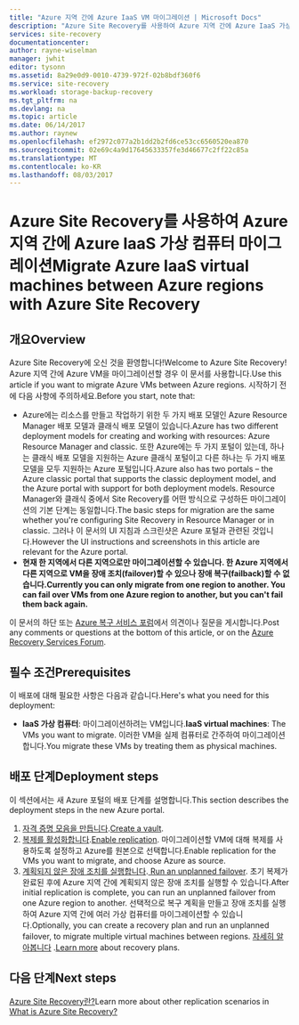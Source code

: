 ```yaml
---
title: "Azure 지역 간에 Azure IaaS VM 마이그레이션 | Microsoft Docs"
description: "Azure Site Recovery를 사용하여 Azure 지역 간에 Azure IaaS 가상 컴퓨터를 마이그레이션합니다."
services: site-recovery
documentationcenter: 
author: rayne-wiselman
manager: jwhit
editor: tysonn
ms.assetid: 8a29e0d9-0010-4739-972f-02b8bdf360f6
ms.service: site-recovery
ms.workload: storage-backup-recovery
ms.tgt_pltfrm: na
ms.devlang: na
ms.topic: article
ms.date: 06/14/2017
ms.author: raynew
ms.openlocfilehash: ef2972c077a2b1dd2b2fd6ce53cc6560520ea870
ms.sourcegitcommit: 02e69c4a9d17645633357fe3d46677c2ff22c85a
ms.translationtype: MT
ms.contentlocale: ko-KR
ms.lasthandoff: 08/03/2017
---
```

# <a name="migrate-azure-iaas-virtual-machines-between-azure-regions-with-azure-site-recovery"></a><span data-ttu-id="da2cf-103">Azure Site Recovery를 사용하여 Azure 지역 간에 Azure IaaS 가상 컴퓨터 마이그레이션</span><span class="sxs-lookup"><span data-stu-id="da2cf-103">Migrate Azure IaaS virtual machines between Azure regions with Azure Site Recovery</span></span>
## <a name="overview"></a><span data-ttu-id="da2cf-104">개요</span><span class="sxs-lookup"><span data-stu-id="da2cf-104">Overview</span></span>
<span data-ttu-id="da2cf-105">Azure Site Recovery에 오신 것을 환영합니다!</span><span class="sxs-lookup"><span data-stu-id="da2cf-105">Welcome to Azure Site Recovery!</span></span> <span data-ttu-id="da2cf-106">Azure 지역 간에 Azure VM을 마이그레이션할 경우 이 문서를 사용합니다.</span><span class="sxs-lookup"><span data-stu-id="da2cf-106">Use this article if you want to migrate Azure VMs between Azure regions.</span></span> <span data-ttu-id="da2cf-107">시작하기 전에 다음 사항에 주의하세요.</span><span class="sxs-lookup"><span data-stu-id="da2cf-107">Before you start, note that:</span></span>

* <span data-ttu-id="da2cf-108">Azure에는 리소스를 만들고 작업하기 위한 두 가지 배포 모델인 Azure Resource Manager 배포 모델과 클래식 배포 모델이 있습니다.</span><span class="sxs-lookup"><span data-stu-id="da2cf-108">Azure has two different deployment models for creating and working with resources: Azure Resource Manager and classic.</span></span> <span data-ttu-id="da2cf-109">또한 Azure에는 두 가지 포털이 있는데, 하나는 클래식 배포 모델을 지원하는 Azure 클래식 포털이고 다른 하나는 두 가지 배포 모델을 모두 지원하는 Azure 포털입니다.</span><span class="sxs-lookup"><span data-stu-id="da2cf-109">Azure also has two portals – the Azure classic portal that supports the classic deployment model, and the Azure portal with support for both deployment models.</span></span> <span data-ttu-id="da2cf-110">Resource Manager와 클래식 중에서 Site Recovery를 어떤 방식으로 구성하든 마이그레이션의 기본 단계는 동일합니다.</span><span class="sxs-lookup"><span data-stu-id="da2cf-110">The basic steps for migration are the same whether you're configuring Site Recovery in Resource Manager or in classic.</span></span> <span data-ttu-id="da2cf-111">그러나 이 문서의 UI 지침과 스크린샷은 Azure 포털과 관련된 것입니다.</span><span class="sxs-lookup"><span data-stu-id="da2cf-111">However the UI instructions and screenshots in this article are relevant for the Azure portal.</span></span>
* <span data-ttu-id="da2cf-112">**현재 한 지역에서 다른 지역으로만 마이그레이션할 수 있습니다. 한 Azure 지역에서 다른 지역으로 VM을 장애 조치(failover)할 수 있으나 장애 복구(failback)할 수 없습니다.**</span><span class="sxs-lookup"><span data-stu-id="da2cf-112">**Currently you can only migrate from one region to another. You can fail over VMs from one Azure region to another, but you can't fail them back again.**</span></span>

<span data-ttu-id="da2cf-113">이 문서의 하단 또는 [Azure 복구 서비스 포럼](https://social.msdn.microsoft.com/forums/azure/home?forum=hypervrecovmgr)에서 의견이나 질문을 게시합니다.</span><span class="sxs-lookup"><span data-stu-id="da2cf-113">Post any comments or questions at the bottom of this article, or on the [Azure Recovery Services Forum](https://social.msdn.microsoft.com/forums/azure/home?forum=hypervrecovmgr).</span></span>

## <a name="prerequisites"></a><span data-ttu-id="da2cf-114">필수 조건</span><span class="sxs-lookup"><span data-stu-id="da2cf-114">Prerequisites</span></span>
<span data-ttu-id="da2cf-115">이 배포에 대해 필요한 사항은 다음과 같습니다.</span><span class="sxs-lookup"><span data-stu-id="da2cf-115">Here's what you need for this deployment:</span></span>

* <span data-ttu-id="da2cf-116">**IaaS 가상 컴퓨터**: 마이그레이션하려는 VM입니다.</span><span class="sxs-lookup"><span data-stu-id="da2cf-116">**IaaS virtual machines**: The VMs you want to migrate.</span></span> <span data-ttu-id="da2cf-117">이러한 VM을 실제 컴퓨터로 간주하여 마이그레이션합니다.</span><span class="sxs-lookup"><span data-stu-id="da2cf-117">You migrate these VMs by treating them as physical machines.</span></span>

## <a name="deployment-steps"></a><span data-ttu-id="da2cf-118">배포 단계</span><span class="sxs-lookup"><span data-stu-id="da2cf-118">Deployment steps</span></span>
<span data-ttu-id="da2cf-119">이 섹션에서는 새 Azure 포털의 배포 단계를 설명합니다.</span><span class="sxs-lookup"><span data-stu-id="da2cf-119">This section describes the deployment steps in the new Azure portal.</span></span>

1. <span data-ttu-id="da2cf-120">[자격 증명 모음을 만듭니다](site-recovery-vmware-to-azure.md).</span><span class="sxs-lookup"><span data-stu-id="da2cf-120">[Create a vault](site-recovery-vmware-to-azure.md).</span></span>
2. <span data-ttu-id="da2cf-121">[복제를 활성화합니다](site-recovery-vmware-to-azure.md).</span><span class="sxs-lookup"><span data-stu-id="da2cf-121">[Enable replication](site-recovery-vmware-to-azure.md).</span></span> <span data-ttu-id="da2cf-122">마이그레이션할 VM에 대해 복제를 사용하도록 설정하고 Azure를 원본으로 선택합니다.</span><span class="sxs-lookup"><span data-stu-id="da2cf-122">Enable replication for the VMs you want to migrate, and choose Azure as source.</span></span> 
3. <span data-ttu-id="da2cf-123">[ 계획되지 않은 장애 조치를 실행합니다](site-recovery-failover.md).</span><span class="sxs-lookup"><span data-stu-id="da2cf-123">[ Run an unplanned failover](site-recovery-failover.md).</span></span> <span data-ttu-id="da2cf-124">초기 복제가 완료된 후에 Azure 지역 간에 계획되지 않은 장애 조치를 실행할 수 있습니다.</span><span class="sxs-lookup"><span data-stu-id="da2cf-124">After initial replication is complete, you can run an unplanned failover from one Azure region to another.</span></span> <span data-ttu-id="da2cf-125">선택적으로 복구 계획을 만들고 장애 조치를 실행하여 Azure 지역 간에 여러 가상 컴퓨터를 마이그레이션할 수 있습니다.</span><span class="sxs-lookup"><span data-stu-id="da2cf-125">Optionally, you can create a recovery plan and run an unplanned failover, to migrate multiple virtual machines between regions.</span></span> <span data-ttu-id="da2cf-126">[자세히 알아봅니다](site-recovery-create-recovery-plans.md) .</span><span class="sxs-lookup"><span data-stu-id="da2cf-126">[Learn more](site-recovery-create-recovery-plans.md) about recovery plans.</span></span>

## <a name="next-steps"></a><span data-ttu-id="da2cf-127">다음 단계</span><span class="sxs-lookup"><span data-stu-id="da2cf-127">Next steps</span></span>
<span data-ttu-id="da2cf-128">[Azure Site Recovery란?](site-recovery-overview.md)</span><span class="sxs-lookup"><span data-stu-id="da2cf-128">Learn more about other replication scenarios in [What is Azure Site Recovery?](site-recovery-overview.md)</span></span>
